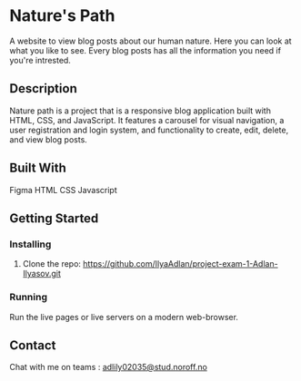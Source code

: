 # Nature's Path


A website to view blog posts about our human nature. Here you can look at what you like to see.
Every blog posts has all the information you need if you're intrested.


## Description

Nature path is a project that is a responsive blog application built with HTML, CSS, and JavaScript.
It features a carousel for visual navigation, a user registration and login system, and functionality to create, edit, delete, and view blog posts.


## Built With

Figma
HTML
CSS
Javascript

## Getting Started

### Installing

1. Clone the repo: https://github.com/IlyaAdlan/project-exam-1-Adlan-Ilyasov.git


### Running

Run the live pages or live servers on a modern web-browser.


## Contact

Chat with me on teams : adlily02035@stud.noroff.no
